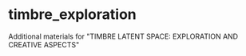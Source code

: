 # timbre_exploration
Additional materials for "TIMBRE LATENT SPACE: EXPLORATION AND CREATIVE ASPECTS"
